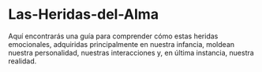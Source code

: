 # Las-Heridas-del-Alma
Aquí encontrarás una guía para comprender cómo estas heridas emocionales, adquiridas principalmente en nuestra infancia, moldean nuestra personalidad, nuestras interacciones y, en última instancia, nuestra realidad.
